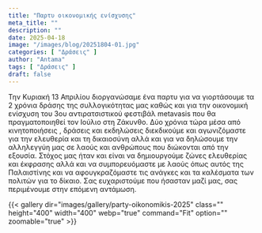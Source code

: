 ```yaml
---
title: "Παρτυ οικονομικής ενίσχυσης"
meta_title: ""
description: ""
date: 2025-04-18
image: "/images/blog/20251804-01.jpg"
categories: [ "Δράσεις" ]
author: "Antama"
tags: [ "Δράσεις" ]
draft: false
---
```


Την Κυριακή 13 Απριλίου διοργανώσαμε ένα παρτυ για να γιορτάσουμε τα 2 χρόνια δράσης της συλλογικότητας μας καθώς και
για την οικονομική ενίσχυση του 3ου αντιρατσιστικού φεστιβάλ metavasis που θα πραγματοποιηθεί τον Ιούλιο στη Ζάκυνθο.
Δύο χρόνια τώρα μέσα από κινητοποιήσεις , δράσεις και εκδηλώσεις διεκδικούμε και αγωνιζόμαστε για την ελευθερία και τη
δικαιοσύνη αλλά και για να δηλώσουμε την αλληλεγγύη μας σε λαούς και ανθρώπους που διώκονται από την εξουσία. Στόχος μας
ήταν και είναι να δημιουργούμε ζώνες ελευθερίας και έκφρασης αλλά και να συμπορευόμαστε με λαούς όπως αυτός της
Παλαιστίνης και να αφουγκραζόμαστε τις ανάγκες και τα καλέσματα των πολιτών για το δίκαιο.
Σας ευχαριστούμε που ήσασταν μαζί μας, σας περιμένουμε στην επόμενη αντάμωση.

{{< gallery dir="images/gallery/party-oikonomikis-2025" class="" height="400" width="400" webp="true" command="Fit" option="" zoomable="true" >}}
